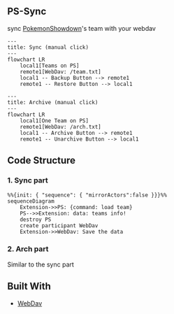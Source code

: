 ## PS-Sync
sync [PokemonShowdown](https://play.pokemonshowdown.com/)'s team with your webdav

```mermaid
---
title: Sync (manual click)
---
flowchart LR
    local1[Teams on PS]
    remote1[WebDav: /team.txt]
    local1 -- Backup Button --> remote1
    remote1 -- Restore Button --> local1
```

```mermaid
---
title: Archive (manual click)
---
flowchart LR
    local1[One Team on PS]
    remote1[WebDav: /arch.txt]
    local1 -- Archive Button --> remote1
    remote1 -- Unarchive Button --> local1
```

## Code Structure
### 1. Sync part
```mermaid
%%{init: { "sequence": { "mirrorActors":false }}}%%
sequenceDiagram
    Extension->>PS: {command: load team} 
    PS-->>Extension: data: teams info!
    destroy PS
    create participant WebDav
    Extension->>WebDav: Save the data
```
### 2. Arch part
Similar to the sync part

## Built With
* [WebDav](https://github.com/perry-mitchell/webdav-client)
